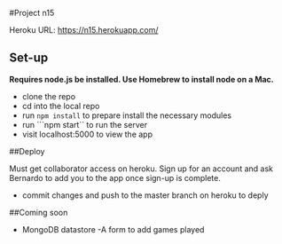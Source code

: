 #Project n15

Heroku URL: https://n15.herokuapp.com/

## Set-up

__Requires node.js be installed. Use Homebrew to install node on a Mac.__

- clone the repo
- cd into the local repo
- run ```npm install``` to prepare install the necessary modules
- run ```npm start`` to run the server
- visit localhost:5000 to view the app

##Deploy

Must get collaborator access on heroku. Sign up for an account and ask Bernardo to add you to the app once sign-up is complete.

- commit changes and push to the master branch on heroku to deply

##Coming soon

- MongoDB datastore
-A form to add games played
